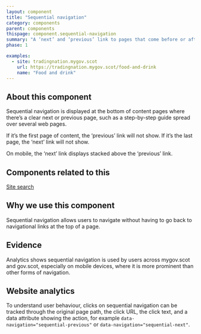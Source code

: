```yaml
---
layout: component
title: "Sequential navigation"
category: components
parent: components
thispage: component.sequential-navigation
summary: "A ‘next’ and ‘previous’ link to pages that come before or after the user’s current web page."
phase: 1

examples:
  - site: tradingnation.mygov.scot
    url: https://tradingnation.mygov.scot/food-and-drink
    name: "Food and drink"
---
```



## About this component

Sequential navigation is displayed at the bottom of content pages where there’s a clear next or previous page, such as a step-by-step guide spread over several web pages.

If it’s the first page of content, the ‘previous’ link will not show. If it’s the last page, the ‘next’ link will not show.

On mobile, the ‘next’ link displays stacked above the ‘previous’ link.

## Components related to this

[Site search](https://designsystem.gov.scot/components/site-search/)

## Why we use this component

Sequential navigation allows users to navigate without having to go back to navigational links at the top of a page.

## Evidence

Analytics shows sequential navigation is used by users across mygov.scot and gov.scot, especially on mobile devices, where it is more prominent than other forms of navigation.

## Website analytics

To understand user behaviour, clicks on sequential navigation can be tracked through the original page path, the click URL, the click text, and a data attribute showing the action, for example <code>data-navigation="sequential-previous"</code> or <code>data-navigation="sequential-next"</code>.
